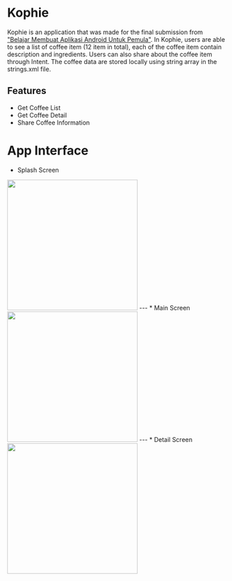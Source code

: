 # Kophie
Kophie is an application that was made for the final submission from ["Belajar Membuat Aplikasi Android Untuk Pemula"](https://www.dicoding.com/certificates/07Z6G9NYWXQR). In Kophie, users are able to see a list of coffee item (12 item in total), each of the coffee item contain description and ingredients. Users can also share about the coffee item through Intent. The coffee data are stored locally using string array in the strings.xml file.

## Features
- Get Coffee List
- Get Coffee Detail
- Share Coffee Information

# App Interface
* Splash Screen
<img src="https://github.com/3henzijuandri3/Kophie/assets/89207690/f7305efb-4c3b-41ce-ad92-47a6fcf4831e.jpg" width="300">
---
* Main Screen
<img src="https://github.com/3henzijuandri3/Kophie/assets/89207690/c08ba65d-e647-4c66-a2ef-6f059bbd8d5b.jpg" width="300">
---
* Detail Screen
<img src="https://github.com/3henzijuandri3/Kophie/assets/89207690/370102c0-b0ac-4f16-a6ba-00cfb1f0d23b.jpg" width="300">
